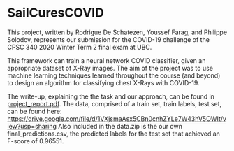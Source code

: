 # SailCuresCOVID

This project, written by Rodrigue De Schatezen, Youssef Farag, and Philippe Solodov, represents our submission for the COVID-19 challenge of the CPSC 340 2020 Winter Term 2 final exam at UBC. 

This framework can train a neural network COVID classifier, given an appropriate dataset of X-Ray images. The aim of the project was to use machine learning techniques learned throughout the course (and beyond) to design an algorithm for classifying chest X-Rays with COVID-19. 

The write-up, explaining the the task and our approach, can be found in [project_report.pdf](https://github.com/Youssef-farag/SailCuresCOVID/blob/master/project_report.pdf).
The data, comprised of a train set, train labels, test set, can be found here: https://drive.google.com/file/d/1VXjsmaAsx5CBn0cnhZYLe7W43hV5OWIt/view?usp=sharing
Also included in the data.zip is the our own final_predictions.csv, the predicted labels for the test set that achieved an F-score of 0.96551.
